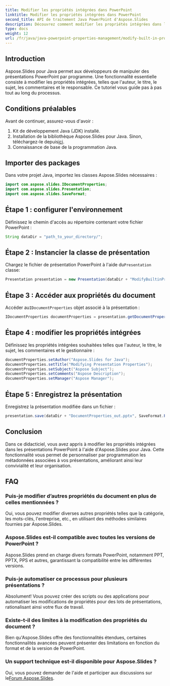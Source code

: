 ```yaml
---
title: Modifier les propriétés intégrées dans PowerPoint
linktitle: Modifier les propriétés intégrées dans PowerPoint
second_title: API de traitement Java PowerPoint d'Aspose.Slides
description: Découvrez comment modifier les propriétés intégrées dans les présentations PowerPoint à l'aide d'Aspose.Slides pour Java. Améliorez vos présentations par programmation.
type: docs
weight: 12
url: /fr/java/java-powerpoint-properties-management/modify-built-in-properties-powerpoint/
---
```

## Introduction
Aspose.Slides pour Java permet aux développeurs de manipuler des présentations PowerPoint par programme. Une fonctionnalité essentielle consiste à modifier les propriétés intégrées, telles que l'auteur, le titre, le sujet, les commentaires et le responsable. Ce tutoriel vous guide pas à pas tout au long du processus.
## Conditions préalables
Avant de continuer, assurez-vous d'avoir :
1. Kit de développement Java (JDK) installé.
2.  Installation de la bibliothèque Aspose.Slides pour Java. Sinon, téléchargez-le depuis[ici](https://releases.aspose.com/slides/java/).
3. Connaissance de base de la programmation Java.
## Importer des packages
Dans votre projet Java, importez les classes Aspose.Slides nécessaires :
```java
import com.aspose.slides.IDocumentProperties;
import com.aspose.slides.Presentation;
import com.aspose.slides.SaveFormat;

```
## Étape 1 : configurer l'environnement
Définissez le chemin d'accès au répertoire contenant votre fichier PowerPoint :
```java
String dataDir = "path_to_your_directory/";
```
## Étape 2 : Instancier la classe de présentation
 Chargez le fichier de présentation PowerPoint à l'aide du`Presentation` classe:
```java
Presentation presentation = new Presentation(dataDir + "ModifyBuiltinProperties.pptx");
```
## Étape 3 : Accéder aux propriétés du document
 Accéder au`IDocumentProperties` objet associé à la présentation :
```java
IDocumentProperties documentProperties = presentation.getDocumentProperties();
```
## Étape 4 : modifier les propriétés intégrées
Définissez les propriétés intégrées souhaitées telles que l'auteur, le titre, le sujet, les commentaires et le gestionnaire :
```java
documentProperties.setAuthor("Aspose.Slides for Java");
documentProperties.setTitle("Modifying Presentation Properties");
documentProperties.setSubject("Aspose Subject");
documentProperties.setComments("Aspose Description");
documentProperties.setManager("Aspose Manager");
```
## Étape 5 : Enregistrez la présentation
Enregistrez la présentation modifiée dans un fichier :
```java
presentation.save(dataDir + "DocumentProperties_out.pptx", SaveFormat.Pptx);
```

## Conclusion
Dans ce didacticiel, vous avez appris à modifier les propriétés intégrées dans les présentations PowerPoint à l'aide d'Aspose.Slides pour Java. Cette fonctionnalité vous permet de personnaliser par programmation les métadonnées associées à vos présentations, améliorant ainsi leur convivialité et leur organisation.
## FAQ
### Puis-je modifier d’autres propriétés du document en plus de celles mentionnées ?
Oui, vous pouvez modifier diverses autres propriétés telles que la catégorie, les mots-clés, l'entreprise, etc., en utilisant des méthodes similaires fournies par Aspose.Slides.
### Aspose.Slides est-il compatible avec toutes les versions de PowerPoint ?
Aspose.Slides prend en charge divers formats PowerPoint, notamment PPT, PPTX, PPS et autres, garantissant la compatibilité entre les différentes versions.
### Puis-je automatiser ce processus pour plusieurs présentations ?
Absolument! Vous pouvez créer des scripts ou des applications pour automatiser les modifications de propriétés pour des lots de présentations, rationalisant ainsi votre flux de travail.
### Existe-t-il des limites à la modification des propriétés du document ?
Bien qu'Aspose.Slides offre des fonctionnalités étendues, certaines fonctionnalités avancées peuvent présenter des limitations en fonction du format et de la version de PowerPoint.
### Un support technique est-il disponible pour Aspose.Slides ?
 Oui, vous pouvez demander de l'aide et participer aux discussions sur le[Forum Aspose.Slides](https://forum.aspose.com/c/slides/11).